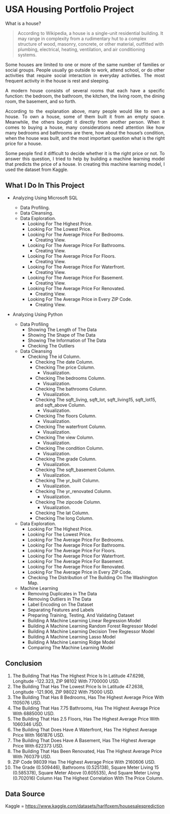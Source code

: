 # USA Housing Portfolio Project

What is a house?
> According to Wikipedia, a house is a single-unit residential building. It may range in complexity from a rudimentary hut to a complex structure of wood, masonry, concrete, or other material, outfitted with plumbing, electrical, heating, ventilation, and air conditioning systems.

<p align="justify"> Some houses are limited to one or more of the same number of families or social groups. People usually go outside to work, attend school, or do other activities that require social interaction in everyday activities. The most frequent activity in the house is rest and sleeping.</p>

<p align="justify">A modern house consists of several rooms that each have a specific function: the bedroom, the bathroom, the kitchen, the living room, the dining room, the basement, and so forth.</p>

<p align="justify">According to the explanation above, many people would like to own a house. To own a house, some of them built it from an empty space. Meanwhile, the others bought it directly from another person. When it comes to buying a house, many considerations need attention like how many bedrooms and bathrooms are there, how about the house’s condition, when the house was built, and the most important question what is the right price for a house.</p>

<p align="justify">Some people find it difficult to decide whether it is the right price or not. To answer this question, I tried to help by building a machine learning model that predicts the price of a house. In creating this machine learning model, I used the dataset from Kaggle.</p>

## What I Do In This Project

- Analyzing Using Microsoft SQL
	- Data Profiling.
	- Data Cleansing.
	- Data Exploration.
		- Looking For The Highest Price.
		- Looking For The Lowest Price.
		- Looking For The Average Price For Bedrooms.
			- Creating View.
		- Looking For The Average Price For Bathrooms.
			- Creating View.
		- Looking For The Average Price For Floors.
			- Creating View.
		- Looking For The Average Price For Waterfront.
			- Creating View.
		- Looking For The Average Price For Basement.
			- Creating View.
		- Looking For The Average Price For Renovated.
			- Creating View.
		- Looking For The Average Price in Every ZIP Code.
			- Creating View.
      
      
- Analyzing Using Python
	- Data Profiling
		- Showing The Length of The Data
		- Showing The Shape of The Data
		- Showing The Information of The Data
		- Checking The Outliers
	- Data Cleansing
		- Checking The id Column.
    		- Checking The date Column.
    		- Checking The price Column.
    			- Visualization.
    		- Checking The bedrooms Column.
    			- Visualization.
    		- Checking The bathrooms Column.
    			- Visualization.
    		- Checking The sqft_living, sqft_lot, sqft_living15, sqft_lot15, and sqft_above Column.
    			- Visualization.
    		- Checking The floors Column.
    			- Visualization.
    		- Checking The waterfront Column.
    			- Visualization.
    		- Checking The view Column.
    			- Visualization.
    		- Checking The condition Column.
    			- Visualization.
    		- Checking The grade Column.
    			- Visualization.
    		- Checking The sqft_basement Column.
    			- Visualization.
    		- Checking The yr_built Column.
    			- Visualization.
    		- Checking The yr_renovated Column.
    			- Visualization.
    		- Checking The zipcode Column.
    			- Visualization.
    		- Checking The lat Column.
    		- Checking The long Column.
  	- Data Exploration.
		- Looking For The Highest Price.
		- Looking For The Lowest Price.
		- Looking For The Average Price For Bedrooms.
		- Looking For The Average Price For Bathrooms.
		- Looking For The Average Price For Floors.
		- Looking For The Average Price For Waterfront.
		- Looking For The Average Price For Basement.
		- Looking For The Average Price For Renovated.
		- Looking For The Average Price in Every ZIP Code.
		- Checking The Distribution of The Building On The Washington Map.
	- Machine Learning
		- Removing Duplicates in The Data
		- Removing Outliers in The Data
		- Label Encoding on The Dataset
		- Separating Features and Labels
		- Preparing Training, Testing, And Validating Dataset
		- Building A Machine Learning Linear Regression Model
		- Building A Machine Learning Random Forest Regressor Model
		- Building A Machine Learning Decision Tree Regressor Model
		- Building A Machine Learning Lasso Model
		- Building A Machine Learning Ridge Model
		- Comparing The Machine Learning Model
    
## Conclusion

1. The Building That Has The Highest Price Is In Latitude 47.6298, Longitude -122.323, ZIP 98102 With 7700000 USD.
2. The Building That Has The Lowest Price Is In Latitude 47.2638, Longitude -121.906, ZIP 98022 With 75000 USD.
3. The Building That Has 8 Bedrooms, Has The Highest Average Price With 1105076 USD.
4. The Building That Has 7.75 Bathrooms, Has The Highest Average Price With 6885000 USD.
5. The Building That Has 2.5 Floors, Has The Highest Average Price With 1060346 USD.
6. The Building That Does Have A Waterfront, Has The Highest Average Price With 1661876 USD.
7. The Building That Does Have A Basement, Has The Highest Average Price With 622373 USD.
8. The Building That Has Been Renovated, Has The Highest Average Price With 760379 USD.
9. ZIP Code 98039 Has The Highest Average Price With 2160606 USD.
10. The Grade (0.509446), Bathrooms (0.525138), Square Meter Living 15 (0.585378), Square Meter Above (0.605535), And Square Meter Living (0.702016) Column Has The Highest Correlation With The Price Column.

## Data Source
Kaggle = https://www.kaggle.com/datasets/harlfoxem/housesalesprediction
